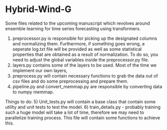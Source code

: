 # Hybrid-Wind-G
Some files related to the upcoming manuscript which revolves around ensemble learning for time series forecasting using transformers.
1) preprocessor.py is responsible for picking up the designated columns and normalizing them. Furthermore, if something goes wrong, a seperate log.txt file will be provided as well as some statistical properties that are obtained as a result of normalization. To do so, you need to adjust the global variables inside the preprocessor.py file. 
2) layers.py contains some of the layers to be used. Most of the time we implement our own layers,
3) preprocess.py will contain necessary functions to grab the data out of csv files and do some preprocessing and prepare them.
4) pipeline.py and convert_memmap.py are responsible by converting data to numpy memmap.

Things to do:
  5) Unit_tests.py will contain a base class that contain some utility and unit tests to test the model. 
  6) train_details.py - probably training such a huge model will take a lot of time, therefore we may need to parallelize training process. This file will contain some functions to achieve this.
  
  



